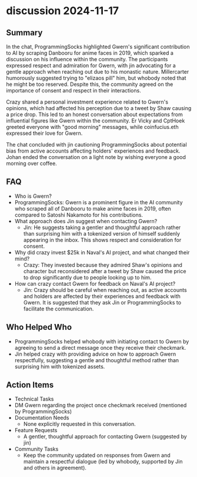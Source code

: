 # discussion 2024-11-17

## Summary

In the chat, ProgrammingSocks highlighted Gwern's significant contribution to AI by scraping Danbooru for anime faces in 2019, which sparked a discussion on his influence within the community. The participants expressed respect and admiration for Gwern, with jin advocating for a gentle approach when reaching out due to his monastic nature. Millercarter humorously suggested trying to "elizaos pill" him, but whobody noted that he might be too reserved. Despite this, the community agreed on the importance of consent and respect in their interactions.

Crazy shared a personal investment experience related to Gwern's opinions, which had affected his perception due to a tweet by Shaw causing a price drop. This led to an honest conversation about expectations from influential figures like Gwern within the community. Er Vicky and CptHoek greeted everyone with "good morning" messages, while coinfucius.eth expressed their love for Gwern.

The chat concluded with jin cautioning ProgrammingSocks about potential bias from active accounts affecting holders' experiences and feedback. Johan ended the conversation on a light note by wishing everyone a good morning over coffee.

## FAQ

- Who is Gwern?
- ProgrammingSocks: Gwern is a prominent figure in the AI community who scraped all of Danbooru to make anime faces in 2019, often compared to Satoshi Nakamoto for his contributions.
- What approach does Jin suggest when contacting Gwern?
    - Jin: He suggests taking a gentler and thoughtful approach rather than surprising him with a tokenized version of himself suddenly appearing in the inbox. This shows respect and consideration for consent.
- Why did crazy invest $25k in Naval's AI project, and what changed their mind?
    - Crazy: They invested because they admired Shaw's opinions and character but reconsidered after a tweet by Shaw caused the price to drop significantly due to people looking up to him.
- How can crazy contact Gwern for feedback on Naval's AI project?
    - Jin: Crazy should be careful when reaching out, as active accounts and holders are affected by their experiences and feedback with Gwern. It is suggested that they ask Jin or ProgrammingSocks to facilitate the communication.

## Who Helped Who

- ProgrammingSocks helped whobody with initiating contact to Gwern by agreeing to send a direct message once they receive their checkmark.
- Jin helped crazy with providing advice on how to approach Gwern respectfully, suggesting a gentle and thoughtful method rather than surprising him with tokenized assets.

## Action Items

- Technical Tasks
- DM Gwern regarding the project once checkmark received (mentioned by ProgrammingSocks)
- Documentation Needs
    - None explicitly requested in this conversation.
- Feature Requests
    - A gentler, thoughtful approach for contacting Gwern (suggested by jin)
- Community Tasks
    - Keep the community updated on responses from Gwern and maintain a respectful dialogue (led by whobody, supported by Jin and others in agreement).

